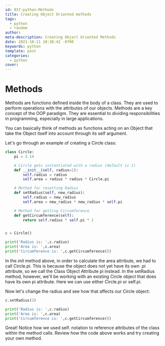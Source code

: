 ```yaml
---
id: 037-python-Methods
title: Creating Object Oriented methods
tags:
  - python
  - random
author: 
meta-description: Creating Object Oriented Methods
date: 2021-10-11 18:38:42 -0700
keywords: python
template: post
categories:
  - python
cover:
---
```


# Methods
Methods are functions defined inside the body of a class. They are used to perform operations with the attributes of our objects. Methods are a key concept of the OOP paradigm. They are essential to dividing responsibilities in programming, especially in large applications.

You can basically think of methods as functions acting on an Object that take the Object itself into account through its self argument.

Let's go through an example of creating a Circle class:


```python
class Circle:
    pi = 3.14

    # Circle gets instantiated with a radius (default is 1)
    def __init__(self, radius=1):
        self.radius = radius 
        self.area = radius * radius * Circle.pi

    # Method for resetting Radius
    def setRadius(self, new_radius):
        self.radius = new_radius
        self.area = new_radius * new_radius * self.pi

    # Method for getting Circumference
    def getCircumference(self):
        return self.radius * self.pi * 2


c = Circle()

print('Radius is: ',c.radius)
print('Area is: ',c.area)
print('Circumference is: ',c.getCircumference())
```


In the _init_ method above, in order to calculate the area attribute, we had to call Circle.pi. This is because the object does not yet have its own .pi attribute, so we call the Class Object Attribute pi instead.
In the setRadius method, however, we'll be working with an existing Circle object that does have its own pi attribute. Here we can use either Circle.pi or self.pi.

Now let's change the radius and see how that affects our Circle object:

```python
c.setRadius(2)

print('Radius is: ',c.radius)
print('Area is: ',c.area)
print('Circumference is: ',c.getCircumference())
```

Great! Notice how we used self. notation to reference attributes of the class within the method calls. Review how the code above works and try creating your own method.
